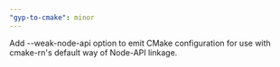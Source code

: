 ```yaml
---
"gyp-to-cmake": minor
---
```


Add --weak-node-api option to emit CMake configuration for use with cmake-rn's default way of Node-API linkage.
